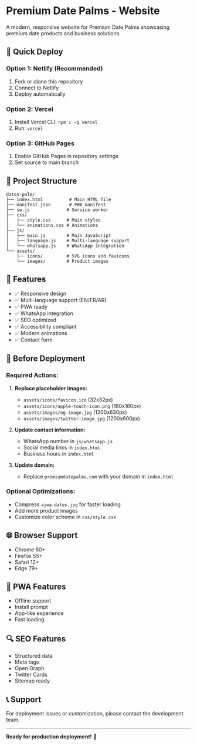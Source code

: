 # Premium Date Palms - Website

A modern, responsive website for Premium Date Palms showcasing premium date products and business solutions.

## 🚀 Quick Deploy

### Option 1: Netlify (Recommended)
1. Fork or clone this repository
2. Connect to Netlify
3. Deploy automatically

### Option 2: Vercel
1. Install Vercel CLI: `npm i -g vercel`
2. Run: `vercel`

### Option 3: GitHub Pages
1. Enable GitHub Pages in repository settings
2. Set source to main branch

## 📁 Project Structure

```
dates-palm/
├── index.html          # Main HTML file
├── manifest.json       # PWA manifest
├── sw.js              # Service worker
├── css/
│   ├── style.css      # Main styles
│   └── animations.css # Animations
├── js/
│   ├── main.js        # Main JavaScript
│   ├── language.js    # Multi-language support
│   └── whatsapp.js    # WhatsApp integration
└── assets/
    ├── icons/         # SVG icons and favicons
    └── images/        # Product images
```

## 🎨 Features

- ✅ Responsive design
- ✅ Multi-language support (EN/FR/AR)
- ✅ PWA ready
- ✅ WhatsApp integration
- ✅ SEO optimized
- ✅ Accessibility compliant
- ✅ Modern animations
- ✅ Contact form

## 🔧 Before Deployment

### Required Actions:
1. **Replace placeholder images:**
   - `assets/icons/favicon.ico` (32x32px)
   - `assets/icons/apple-touch-icon.png` (180x180px)
   - `assets/images/og-image.jpg` (1200x630px)
   - `assets/images/twitter-image.jpg` (1200x600px)

2. **Update contact information:**
   - WhatsApp number in `js/whatsapp.js`
   - Social media links in `index.html`
   - Business hours in `index.html`

3. **Update domain:**
   - Replace `premiumdatepalms.com` with your domain in `index.html`

### Optional Optimizations:
- Compress `ajwa-dates.jpg` for faster loading
- Add more product images
- Customize color scheme in `css/style.css`

## 🌐 Browser Support

- Chrome 60+
- Firefox 55+
- Safari 12+
- Edge 79+

## 📱 PWA Features

- Offline support
- Install prompt
- App-like experience
- Fast loading

## 🔍 SEO Features

- Structured data
- Meta tags
- Open Graph
- Twitter Cards
- Sitemap ready

## 📞 Support

For deployment issues or customization, please contact the development team.

---

**Ready for production deployment!** 🚀 